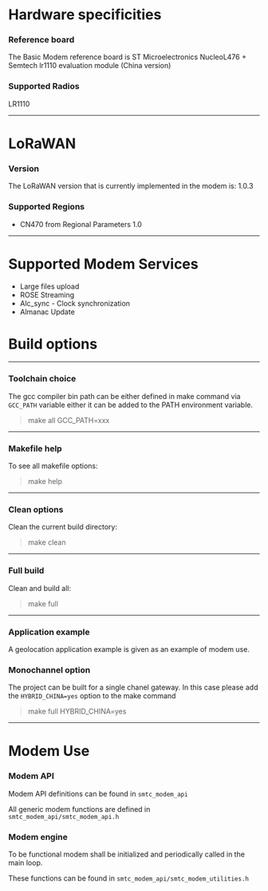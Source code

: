 # Hardware specificities  

### Reference board
The Basic Modem reference board is ST Microelectronics NucleoL476 + Semtech lr1110 evaluation module (China version)

### Supported Radios  
LR1110 

----
# LoRaWAN  

### Version  
The LoRaWAN version that is currently implemented in the modem is: 1.0.3

### Supported Regions  
* CN470 from Regional Parameters 1.0

----
# Supported Modem Services 

* Large files upload
* ROSE Streaming
* Alc_sync - Clock synchronization
* Almanac Update

# Build options

----
### Toolchain choice

The gcc compiler bin path can be either defined in make command via `GCC_PATH` variable either it can be added to the PATH environment variable.
> make all GCC_PATH=xxx

----
### Makefile help

To see all makefile options:  
>make help

----
### Clean options

Clean the current build directory:  
>make clean
----
### Full build

Clean and build all:  
>make full

----
### Application example

A geolocation application example is given as an example of modem use.

### Monochannel option

The project can be built for a single chanel gateway. In this case please add the `HYBRID_CHINA=yes` option to the make command
>make full HYBRID_CHINA=yes

----

# Modem Use

### Modem API
Modem API definitions can be found in `smtc_modem_api`

All generic modem functions are defined in `smtc_modem_api/smtc_modem_api.h`

### Modem engine

To be functional modem shall be initialized and periodically called in the main loop.

These functions can be found in `smtc_modem_api/smtc_modem_utilities.h`

